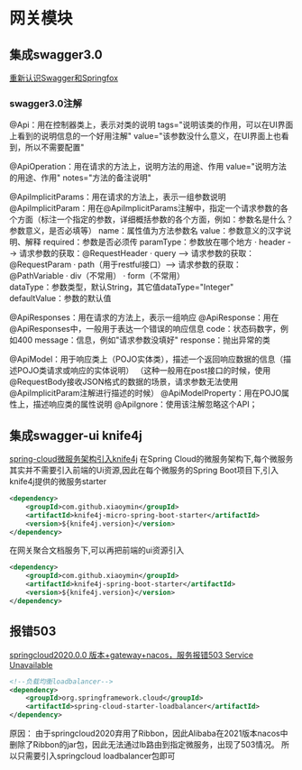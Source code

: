 # 网关模块
## 集成swagger3.0
[重新认识Swagger和Springfox](https://www.cnblogs.com/jason1990/archive/2020/03/27/12581773.html#:~:text=Springfox%E5%85%B6%E5%AE%9E%E6%98%AF%E4%B8%80%E4%B8%AA%20%E9%80%9A%E8%BF%87%E6%89%AB%E6%8F%8F%E4%BB%A3%E7%A0%81%E6%8F%90%E5%8F%96%E4%BB%A3%E7%A0%81%E4%B8%AD%E7%9A%84%E4%BF%A1%E6%81%AF%EF%BC%8C%E7%94%9F%E6%88%90API%E6%96%87%E6%A1%A3%E7%9A%84%E5%B7%A5%E5%85%B7%20%E3%80%82%20API%E6%96%87%E6%A1%A3%E7%9A%84%E6%A0%BC%E5%BC%8F%E4%B8%8D%E6%AD%A2Swagger%E7%9A%84%20OpenAPI%20Specification,%EF%BC%8C%E8%BF%98%E6%9C%89%20RAML%20%EF%BC%8C%20jsonapi%20%EF%BC%8CSpringfox%E7%9A%84%E7%9B%AE%E6%A0%87%E5%90%8C%E6%A0%B7%E5%8C%85%E6%8B%AC%E6%94%AF%E6%8C%81%E8%BF%99%E4%BA%9B%E6%A0%BC%E5%BC%8F%E3%80%82%20%E8%BF%99%E5%B0%B1%E8%83%BD%E8%A7%A3%E9%87%8A%E9%82%A3%E4%B8%AAswagger2%E7%9A%84%E5%90%8E%E7%BC%80%E4%BA%86%EF%BC%8C%E8%BF%99%E5%8F%AA%E6%98%AFSpringfox%E5%AF%B9Swagger%E7%9A%84%E6%94%AF%E6%8C%81%E3%80%82)
### swagger3.0注解
@Api：用在控制器类上，表示对类的说明
tags="说明该类的作用，可以在UI界面上看到的说明信息的一个好用注解"
value="该参数没什么意义，在UI界面上也看到，所以不需要配置"

@ApiOperation：用在请求的方法上，说明方法的用途、作用
value="说明方法的用途、作用"
notes="方法的备注说明"

@ApiImplicitParams：用在请求的方法上，表示一组参数说明
@ApiImplicitParam：用在@ApiImplicitParams注解中，指定一个请求参数的各个方面（标注一个指定的参数，详细概括参数的各个方面，例如：参数名是什么？参数意义，是否必填等）
name：属性值为方法参数名
value：参数意义的汉字说明、解释
required：参数是否必须传
paramType：参数放在哪个地方
· header --> 请求参数的获取：@RequestHeader
· query --> 请求参数的获取：@RequestParam
· path（用于restful接口）--> 请求参数的获取：@PathVariable
· div（不常用）
· form（不常用）    
dataType：参数类型，默认String，其它值dataType="Integer"       
defaultValue：参数的默认值

@ApiResponses：用在请求的方法上，表示一组响应
@ApiResponse：用在@ApiResponses中，一般用于表达一个错误的响应信息
code：状态码数字，例如400
message：信息，例如"请求参数没填好"
response：抛出异常的类

@ApiModel：用于响应类上（POJO实体类），描述一个返回响应数据的信息（描述POJO类请求或响应的实体说明）
（这种一般用在post接口的时候，使用@RequestBody接收JSON格式的数据的场景，请求参数无法使用@ApiImplicitParam注解进行描述的时候）
@ApiModelProperty：用在POJO属性上，描述响应类的属性说明
@ApiIgnore：使用该注解忽略这个API；
## 集成swagger-ui knife4j
[spring-cloud微服务架构引入knife4j](https://gitee.com/xiaoym/knife4j#spring-cloud%E5%BE%AE%E6%9C%8D%E5%8A%A1%E6%9E%B6%E6%9E%84)
在Spring Cloud的微服务架构下,每个微服务其实并不需要引入前端的Ui资源,因此在每个微服务的Spring Boot项目下,引入knife4j提供的微服务starter
```xml
<dependency>
    <groupId>com.github.xiaoymin</groupId>
    <artifactId>knife4j-micro-spring-boot-starter</artifactId>
    <version>${knife4j.version}</version>
</dependency>
```
在网关聚合文档服务下,可以再把前端的ui资源引入
```xml
<dependency>
    <groupId>com.github.xiaoymin</groupId>
    <artifactId>knife4j-spring-boot-starter</artifactId>
    <version>${knife4j.version}</version>
</dependency>
```

## 报错503
[springcloud2020.0.0 版本+gateway+nacos，服务报错503 Service Unavailable](https://blog.csdn.net/xinzuini/article/details/118389193)
```xml
<!--负载均衡loadbalancer-->
<dependency>
    <groupId>org.springframework.cloud</groupId>
    <artifactId>spring-cloud-starter-loadbalancer</artifactId>
</dependency>
```
原因：
由于springcloud2020弃用了Ribbon，因此Alibaba在2021版本nacos中删除了Ribbon的jar包，因此无法通过lb路由到指定微服务，出现了503情况。
所以只需要引入springcloud loadbalancer包即可
